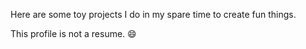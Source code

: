 Here are some toy projects I do in my spare time to create fun things.

This profile is not a resume. 😄
